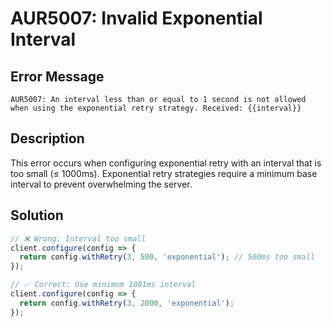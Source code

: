 # AUR5007: Invalid Exponential Interval

## Error Message

`AUR5007: An interval less than or equal to 1 second is not allowed when using the exponential retry strategy. Received: {{interval}}`

## Description

This error occurs when configuring exponential retry with an interval that is too small (≤ 1000ms). Exponential retry strategies require a minimum base interval to prevent overwhelming the server.

## Solution

```typescript
// ❌ Wrong: Interval too small
client.configure(config => {
  return config.withRetry(3, 500, 'exponential'); // 500ms too small
});

// ✅ Correct: Use minimum 1001ms interval
client.configure(config => {
  return config.withRetry(3, 2000, 'exponential');
});
```